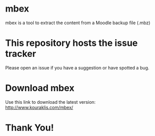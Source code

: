 # mbex
mbex is a tool to extract the content from a Moodle backup file (.mbz)

# This repository hosts the issue tracker
Please open an issue if you have a suggestion or have spotted a bug.

# Download mbex
Use this link to download the latest version: http://www.kouraklis.com/mbex/


# Thank You!
